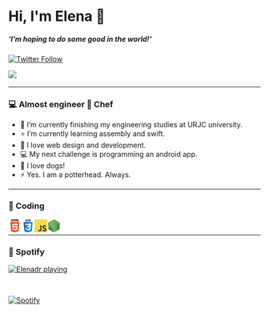 # Hi, I'm Elena 🤙
##### 'I’m hoping to do some good in the world!'

[![Twitter Follow](https://img.shields.io/twitter/url?color=%231DA1F2&label=ElenaDR27&logo=twitter&logoColor=%231DA1F2&style=for-the-badge&url=https%3A%2F%2Ftwitter.com%2FElenadr27%2Fstatus%2F1403)](https://twitter.com/Elenadr27)

<img src="https://c.tenor.com/NhT7sjXfknYAAAAC/hello-welcome.gif">

---
### 💻 Almost engineer 🍪 Chef 

- 🔭 I’m currently finishing my engineering studies at URJC university.
- ⭐ I’m currently learning assembly and swift.
- 🌈 I love web design and development.
- 💻 My next challenge is programming an android app.
- 🐶 I love dogs!
- ⚡ Yes. I am a potterhead. Always.
---

### 🚀 Coding
<img align="left" alt="HTML5" width="26px" src="https://raw.githubusercontent.com/github/explore/80688e429a7d4ef2fca1e82350fe8e3517d3494d/topics/html/html.png" />

<img align="left" alt="CSS3" width="26px" src="https://raw.githubusercontent.com/github/explore/80688e429a7d4ef2fca1e82350fe8e3517d3494d/topics/css/css.png" />


<img align="left" alt="JavaScript" width="26px" src="https://raw.githubusercontent.com/github/explore/80688e429a7d4ef2fca1e82350fe8e3517d3494d/topics/javascript/javascript.png" />


<img align="left" alt="Node.js" width="26px" src="https://raw.githubusercontent.com/github/explore/80688e429a7d4ef2fca1e82350fe8e3517d3494d/topics/nodejs/nodejs.png" />


<br>

---

### 🎼 Spotify
[<img src="https://spotify-silk-ten.vercel.app/api/spotify-playing" alt="Elenadr playing" width="350" />](https://open.spotify.com/user/rw5o3tei2kndjy5j0wgqxp94d)

<br>

[![Spotify](https://spotify-5jag1a24g-elenadr.vercel.appspotify-git-master-elenadr.vercel.app/api/spotify)](https://open.spotify.com/user/rw5o3tei2kndjy5j0wgqxp94d)
